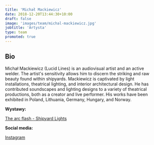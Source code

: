 ```yaml
---
title: 'Michał Mackiewicz'
date: 2018-12-20T13:44:30+10:00
draft: false
image: 'images/team/michal-mackiewicz.jpg'
jobtitle: 'Artysta'
type: team
promoted: true
---
```


## Bio

Michał Mackiewicz (Lucid Lines) is an audiovisual artist and an active welder. The artist's sensitivity allows him to discern the striking and raw beauty found within shipyards. Mackiewicz is captivated by light installations, theatrical lighting, and interior architectural design. He has contributed soundscapes and lighting designs to a variety of theatrical productions, both as a creator and live performer. His works have been exhibited in Poland, Lithuania, Germany, Hungary, and Norway.

**Wystawy:**

[The arc flash - Shipyard Lights](/wystawy/the-arc-flash)

**Social media:**

[Instagram](https://www.instagram.com/lucid_lines_mixedmedia/)
